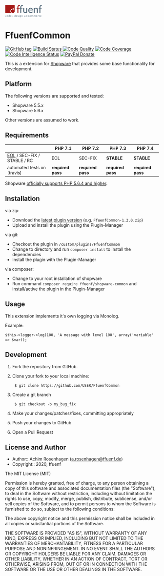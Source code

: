 <a href="https://www.ffuenf.de" title="ffuenf - code • design • e-commerce"><img src="https://raw.githubusercontent.com/ffuenf/Ffuenf_Common/master/skin/adminhtml/default/default/ffuenf/ffuenf.png" alt="ffuenf - code • design • e-commerce" /></a>

FfuenfCommon
============
[![GitHub tag](https://img.shields.io/github/tag/ffuenf/docker-shopware-php.svg)](https://github.com/ffuenf/FfuenfCommon)
[![Build Status](https://img.shields.io/travis/ffuenf/docker-shopware-php.svg)](https://travis-ci.org/ffuenf/FfuenfCommon)
[![Code Quality](https://scrutinizer-ci.com/g/ffuenf/FfuenfCommon/badges/quality-score.png)](https://scrutinizer-ci.com/g/ffuenf/FfuenfCommon/?branch=master)
[![Code Coverage](https://scrutinizer-ci.com/g/ffuenf/FfuenfCommon/badges/coverage.png)](https://scrutinizer-ci.com/g/ffuenf/FfuenfCommon)
[![Code Intelligence Status](https://scrutinizer-ci.com/g/ffuenf/FfuenfCommon/badges/code-intelligence.svg)](https://scrutinizer-ci.com/code-intelligence)
[![PayPal Donate](https://img.shields.io/badge/paypal-donate-blue.svg)](https://www.paypal.com/cgi-bin/webscr?cmd=_s-xclick&hosted_button_id=J2PQS2WLT2Y8W&item_name=Shopware%20Extension%3a%20FfuenfCommon&item_number=FfuenfCommon&currency_code=EUR)

This is a extension for [Shopware](https://de.shopware.com/) that provides some base functionality for development.

Platform
--------

The following versions are supported and tested:

* Shopware 5.5.x
* Shopware 5.6.x

Other versions are assumed to work.

Requirements
------------

|                                                                              | PHP 7.1           | PHP 7.2           | PHP 7.3           | PHP 7.4           |
| ---------------------------------------------------------------------------- | ----------------- | ----------------- | ----------------- | ----------------- |
| [EOL](https://secure.php.net/supported-versions.php) / SEC-FIX / STABLE / RC | EOL               | SEC-FIX           | **STABLE**        | **STABLE**        |
| automated tests on [travis]                                                  | **required pass** | **required pass** | **required pass** | **required pass** |

Shopware [officially supports PHP 5.6.4 and higher](https://community.shopware.com/Systemanforderungen_detail_1840.html#Server).

Installation
------------

via zip:

* Download the [latest plugin version](https://github.com/Ffuenf/FfuenfCommon/releases/latest/) (e.g. `FfuenfCommon-1.2.0.zip`)
* Upload and install the plugin using the Plugin-Manager

via git:

* Checkout the plugin in `/custom/plugins/FfuenfCommon`
* Change to directory and run `composer install` to install the dependencies
* Install the plugin with the Plugin-Manager

via composer:

* Change to your root installation of shopware
* Run command `composer require ffuenf/shopware-common` and install/active the plugin in the Plugin-Manager

Usage
-----

This extension implements it's own logging via Monolog.

Example:
```
$this->logger->log(100, 'A message with level 100', array('variable' => $var));
```

Development
-----------
1. Fork the repository from GitHub.
2. Clone your fork to your local machine:

        $ git clone https://github.com/USER/FfuenfCommon

3. Create a git branch

        $ git checkout -b my_bug_fix

4. Make your changes/patches/fixes, committing appropriately
5. Push your changes to GitHub
6. Open a Pull Request

License and Author
------------------

- Author:: Achim Rosenhagen (<a.rosenhagen@ffuenf.de>)
- Copyright:: 2020, ffuenf

The MIT License (MIT)

Permission is hereby granted, free of charge, to any person obtaining a copy
of this software and associated documentation files (the "Software"), to deal
in the Software without restriction, including without limitation the rights
to use, copy, modify, merge, publish, distribute, sublicense, and/or sell
copies of the Software, and to permit persons to whom the Software is
furnished to do so, subject to the following conditions:

The above copyright notice and this permission notice shall be included in all
copies or substantial portions of the Software.

THE SOFTWARE IS PROVIDED "AS IS", WITHOUT WARRANTY OF ANY KIND, EXPRESS OR
IMPLIED, INCLUDING BUT NOT LIMITED TO THE WARRANTIES OF MERCHANTABILITY,
FITNESS FOR A PARTICULAR PURPOSE AND NONINFRINGEMENT. IN NO EVENT SHALL THE
AUTHORS OR COPYRIGHT HOLDERS BE LIABLE FOR ANY CLAIM, DAMAGES OR OTHER
LIABILITY, WHETHER IN AN ACTION OF CONTRACT, TORT OR OTHERWISE, ARISING FROM,
OUT OF OR IN CONNECTION WITH THE SOFTWARE OR THE USE OR OTHER DEALINGS IN THE
SOFTWARE.